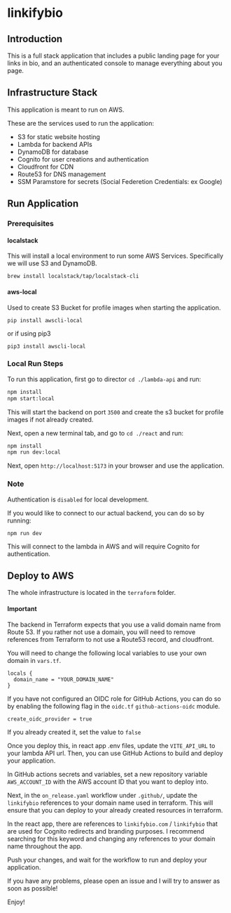 # linkifybio

## Introduction

This is a full stack application that includes a public landing page for your links in bio, and an authenticated console to manage everything about you page.

## Infrastructure Stack

This application is meant to run on AWS.

These are the services used to run the application:

* S3 for static website hosting
* Lambda for backend APIs
* DynamoDB for database
* Cognito for user creations and authentication
* Cloudfront for CDN
* Route53 for DNS management
* SSM Paramstore for secrets (Social Federetion Credentials: ex Google)

## Run Application

### Prerequisites

#### localstack

This will install a local environment to run some AWS Services. Specifically we will use S3 and DynamoDB.

```
brew install localstack/tap/localstack-cli
```

#### aws-local

Used to create S3 Bucket for profile images when starting the application.

```
pip install awscli-local
```

or if using pip3

```
pip3 install awscli-local
```

### Local Run Steps

To run this application, first go to director `cd ./lambda-api` and run:

```sh
npm install
npm start:local
```
 
This will start the backend on port `3500` and create the s3 bucket for profile images if not already created.

Next, open a new terminal tab, and go to `cd ./react` and run:

```sh
npm install
npm run dev:local
```

Next, open `http://localhost:5173` in your browser and use the application. 

### Note
Authentication is `disabled` for local development.

If you would like to connect to our actual backend, you  can do so by running:

```
npm run dev
```

This will connect to the lambda in AWS and will require Cognito for authentication.

## Deploy to AWS

The whole infrastructure is located in the `terraform` folder.

#### Important

The backend in Terraform expects that you use a valid domain name from Route 53. If you rather not use a domain, you will need to remove references from Terraform to not use a Route53 record, and cloudfront.

You will need to change the following local variables to use your own domain in `vars.tf`.


```
locals {
  domain_name = "YOUR_DOMAIN_NAME"
}
```

If you have not configured an OIDC role for GitHub Actions, you can do so by enabling the following flag in the `oidc.tf` `github-actions-oidc` module.

```
create_oidc_provider = true
```

If you already created it, set the value to `false`

Once you deploy this, in react app .env files, update the `VITE_API_URL` to your lambda API url. Then, you can use GitHub Actions to build and deploy your application.

In GitHub actions secrets and variables, set a new repository variable `AWS_ACCOUNT_ID` with the AWS account ID that you want to deploy into.

Next, in the `on_release.yaml` workflow under `.github/`, update the `linkifybio` references to your domain name used in terraform. This will ensure that you can deploy to your already created resources in terraform. 

In the react app, there are references to `linkifybio.com` / `linkifybio` that are used for Cognito redirects and branding purposes. I recommend searching for this keyword and changing any references to your domain name throughout the app.

Push your changes, and wait for the workflow to run and deploy your application.

If you have any problems, please open an issue and I will try to answer as soon as possible!

Enjoy!
